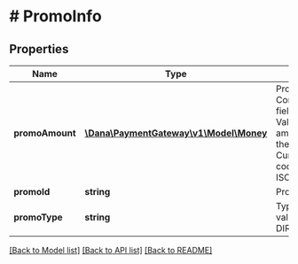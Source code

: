 # # PromoInfo

## Properties

Name | Type | Description | Notes
------------ | ------------- | ------------- | -------------
**promoAmount** | [**\Dana\PaymentGateway\v1\Model\Money**](Money.md) | Promo amount. Contains two sub-fields:&lt;br&gt; 1. Value: Transaction amount, including the cents&lt;br&gt; 2. Currency: Currency code based on ISO&lt;br&gt; |
**promoId** | **string** | Promo identifier |
**promoType** | **string** | Type&#39;s of promo, value always DIRECT_DISCOUNT | [default to 'DIRECT_DISCOUNT']

[[Back to Model list]](../../README.md#models) [[Back to API list]](../../README.md#endpoints) [[Back to README]](../../README.md)
